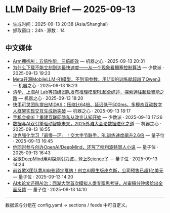 # LLM Daily Brief — 2025-09-13

- 生成时间：2025-09-13 20:38 (Asia/Shanghai)
- 抓取窗口：24h · 源数：14


## 中文媒体

- [Arm拥抱AI：五倍性能，三倍能效](https://www.jiqizhixin.com/articles/2025-09-13-5) — 机器之心 · 2025-09-13 20:31
- [为什么下载不能立刻到达最快速度——从一个现象看拥塞控制算法](https://sspai.com/prime/story/download-speed-and-congestion-control-algo) — 少数派 · 2025-09-13 19:23
- [Meta开源MobileLLM-R1模型，不到1B参数，用1/10的训练就超越了Qwen3](https://www.jiqizhixin.com/articles/2025-09-13-4) — 机器之心 · 2025-09-13 18:23
- [清华、上海AI Lab等顶级团队发布推理模型RL超全综述，探索通往超级智能之路](https://www.jiqizhixin.com/articles/2025-09-13-3) — 机器之心 · 2025-09-13 18:20
- [快手可灵团队提出MIDAS：压缩比64倍、延迟低于500ms，多模态互动数字人框架实现交互生成新突破](https://www.jiqizhixin.com/articles/2025-09-13-2) — 机器之心 · 2025-09-13 18:17
- [手机会偷听？重建互联网隐私从改变认知开始](https://sspai.com/post/102268) — 少数派 · 2025-09-13 17:26
- [数据与AI双引擎驱动智能未来，2025外滩大会论数据进化之道](https://www.jiqizhixin.com/articles/2025-09-13) — 机器之心 · 2025-09-13 16:55
- [攻克强化学习「最慢一环」！交大字节联手，RL训练速度飙升2.6倍](https://www.qbitai.com/2025/09/331008.html) — 量子位 · 2025-09-13 16:45
- [他同时参与创办OpenAI/DeepMind，还写了哈利波特同人小说](https://www.qbitai.com/2025/09/330989.html) — 量子位 · 2025-09-13 16:43
- [谷歌DeepMind用AI探测引力波，登上Science了](https://www.qbitai.com/2025/09/330971.html) — 量子位 · 2025-09-13 14:24
- [前谷歌X团队靠AI电影锁定戛纳！创立AI原生版皮克斯，公司预售已超1亿美元](https://www.qbitai.com/2025/09/330951.html) — 量子位 · 2025-09-13 14:20
- [AI水论文还得AI治：西湖大学首次模拟人类专家思考链，AI审稿分钟级给出全面反馈](https://www.qbitai.com/2025/09/330923.html) — 量子位 · 2025-09-13 14:10

---
数据源与分组在 config.yaml → sections / feeds 中可自定义。